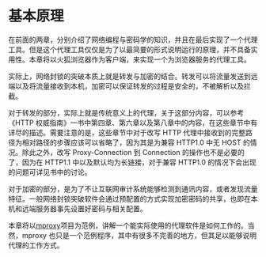 # 基本原理

在前面的两章，分别介绍了网络编程与密码学的知识，并且在最后实现了一个代理工具。但是这个代理工具仅仅是为了以最简要的形式说明运行的原理，并不具备实用性。本章将以火狐浏览器作为客户端，来实现一个为浏览器服务的代理工具。

实际上，网络封锁的突破本质上就是转发与加密的结合。转发可以将流量发送到远端以及将流量接收到本机，加密可以保证转发的过程是安全的，不被解析以及拦截。

对于转发的部分，实际上就是传统意义上的代理，关于这部分内容，可以参考《HTTP 权威指南》一书中第四章、第六章以及第八章中的内容，在这些章节中有详尽的描述。需要注意的是，这些章节中对于改写 HTTP 代理中接收到的完整路径为相对路径的步骤应该可以省略了，因为其是为兼容 HTTP1.0 中无 HOST 的情况。除此之外，改写 Proxy-Connection 到 Connection 的操作也不是必要的了，因为在 HTTP1.1 中以及默认均为长链接，对于兼容 HTTP1.0 的情况下会出现的问题可详见书中的讨论。

对于加密的部分，是为了不让互联网审计系统能够检测到通讯内容，或者发现流量特征。一般网络封锁突破软件会通过预配置的方式实现加密密码的共享，也即在本机和远端服务器事先设置好密码与相关配置。

本章将以[mproxy](https://github.com/ArchLinuxStudio/mproxy)项目为范例，讲解一个能实际使用的代理软件是如何工作的。当然，mproxy 也只是一个范例程序，其中有很多不完善的地方，但其足以能够说明代理的工作方式。
